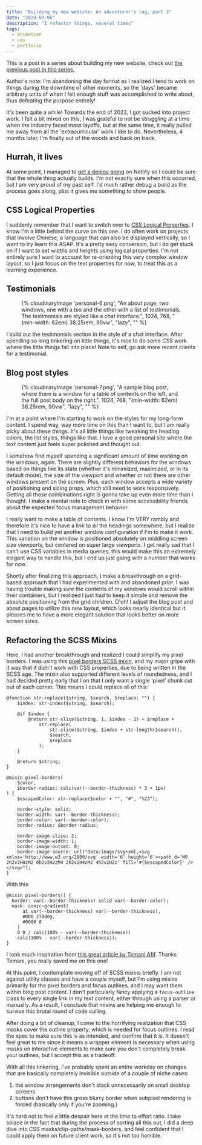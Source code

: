 ```yaml
---
title: "Building my new website: An adventurer's log, part 3"
date: "2024-03-06"
description: "I refactor things, several times"
tags:
  - animation
  - css
  - portfolio
---
```


This is a post in a series about building my new website, check out [the previous post in this series.](/blog/building-my-new-website-part-2/)

Author's note: I'm abandoning the day format as I realized I tend to work on things during the downtime of other moments, so the 'days' became arbitrary units of when I felt enough stuff was accomplished to write about, thus defeating the purpose entirely!

It's been quite a while! Towards the end of 2023, I got sucked into project work. I felt a bit mixed on this, I was grateful to not be struggling at a time when the industry faced mass layoffs, but at the same time, it really pulled me away from all the 'extracurricular' work I like to do. Nevertheless, 4 months later, I'm finally out of the woods and back on track.

## Hurrah, it lives

At some point, I managed to [get a deploy going](https://nicchan-v2.netlify.app/) on Netlify so I could be sure that the whole thing actually builds. I'm not exactly sure when this occurred, but I am very proud of my past self. I'd much rather debug a build as the process goes along, plus it gives me something to show people.

## CSS Logical Properties

I suddenly remember that I want to switch over to [CSS Logical Properties](https://developer.mozilla.org/en-US/docs/Web/CSS/CSS_logical_properties_and_values). I know I'm a little behind the curve on this one. I do often work on projects that involve Chinese, a language that can also be displayed vertically, so I want to try learn this ASAP. It's a pretty easy conversion, but I do get stuck on if I want to set widths and heights using logical properties. I'm not entirely sure I want to account for re-orienting this very complex window layout, so I just focus on the text properties for now, to treat this as a learning experience.

## Testimonials

<figure>
{% cloudinaryImage 'personal-6.png', "An about page, two windows, one with a bio and the other with a list of testimonials. The testimonials are styled like a chat interface.", 1024, 768, "(min-width: 62em) 38.25rem, 90vw", "lazy", "" %}
</figure>

I build out the testimonials section in the style of a chat interface. After spending so long tinkering on little things, it's nice to do some CSS work where the little things fall into place! Note to self, go ask more recent clients for a testimonial.

## Blog post styles

<figure>
{% cloudinaryImage 'personal-7.png', "A sample blog post, where there is a window for a table of contents on the left, and the full post body on the right.", 1024, 768, "(min-width: 62em) 38.25rem, 90vw", "lazy", "" %}
</figure>

I'm at a point where I'm starting to work on the styles for my long-form content. I spend way, way more time on this than I want to, but I am really picky about these things. It's all little things like tweaking the heading colors, the list styles, things like that. I love a good personal site where the text content just feels super polished and thought out.

I somehow find myself spending a significant amount of time working on the windows, again. There are slightly different behaviors for the windows based on things like its state (whether it's minimized, maximized, or in its default mode), the size of the viewport and whether or not there are other windows present on the screen. Plus, each window accepts a wide variety of positioning and sizing props, which still need to work responsively. Getting all those combinations right is gonna take up even more time than I thought. I make a mental note to check in with some accessibility friends about the expected focus management behavior.

I really want to make a table of contents. I know I'm VERY rambly and therefore it's nice to have a link to all the headings somewhere, but I realize that I need to build yet another window configuration if I'm to make it work. This variation on the window is positioned absolutely on middling screen size viewports, but centered on super large viewports. I get really sad that I can't use CSS variables in media queries, this would make this an extremely elegant way to handle this, but I end up just going with a number that works for now.

Shortly after finalizing this approach, I make a breakthrough on a grid-based approach that I had experimented with and abandoned prior. I was having trouble making sure the contents of my windows would scroll within their containers, but I realized I just had to keep it simple and remove the absolute positioning from the grid children. D'oh! I adjust the blog post and about pages to utilize this new layout, which looks nearly identical but it pleases me to have a more elegant solution that looks better on more screen sizes.

## Refactoring the SCSS Mixins

Here, I had another breakthrough and realized I could simplify my pixel borders. I was using this [pixel borders SCSS mixin](https://nigelotoole.github.io/pixel-borders/), and my major gripe with it was that it didn't work with CSS properties, due to being written in the SCSS age. The mixin also supported different levels of roundedness, and I had decided pretty early that I on that I only want a single 'pixel' chunk cut out of each corner. This means I could replace all of this:

```
@function str-replace($string, $search, $replace: "") {
	$index: str-index($string, $search);

	@if $index {
		@return str-slice($string, 1, $index - 1) + $replace +
			str-replace(
				str-slice($string, $index + str-length($search)),
				$search,
				$replace
			);
	}

	@return $string;
}

@mixin pixel-borders(
	$color,
	$border-radius: calc(var(--border-thickness) * 3 + 1px)
) {
	$escapedColor: str-replace($color + "", "#", "%23");

	border-style: solid;
	border-width: var(--border-thickness);
	border-color: var(--border-color);
	border-radius: $border-radius;

	border-image-slice: 2;
	border-image-width: 1;
	border-image-outset: 0;
	border-image-source: url("data:image/svg+xml,<svg xmlns='http://www.w3.org/2000/svg' width='6' height='6'><path d='M0 2h2v2H0zM2 0h2v2H2zM4 2h2v2H4zM2 4h2v2H2z' fill='#{$escapedColor}' /></svg>");
}
```

With this:

```
@mixin pixel-borders() {
  border: var(--border-thickness) solid var(--border-color);
  mask: conic-gradient(
      at var(--border-thickness) var(--border-thickness),
      #000 270deg,
      #0000 0
    )
    0 0 / calc(100% - var(--border-thickness))
    calc(100% - var(--border-thickness));
}
```

I took much inspiration from [this great article by Temani Afif](https://css-tricks.com/css-borders-using-masks/). Thanks Temani, you really saved me on this one!

At this point, I contemplate moving off of SCSS mixins briefly. I am not against utility classes and have a couple myself, but I'm using mixins primarily for the pixel borders and focus outlines, and I may want them within blog post content. I don't particularly fancy applying a `focus-outline` class to every single link in my text content, either through using a parser or manually. As a result, I conclude that mixins are helping me enough to survive this brutal round of code culling.

After doing a bit of cleanup, I come to the horrifying realization that CSS masks cover the outline property, which is needed for focus outlines. I read the spec to make sure this is as intended, and confirm that it is. It doesn't feel great to me since it means a wrapper element is necessary when using masks on interactive elements to make sure you don't completely break your outlines, but I accept this as a tradeoff.

With all this tinkering, I've probably spent an entire workday on changes that are basically completely invisible outside of a couple of niche cases:

1. the window arrangements don't stack unnecessarily on small desktop screens
2. buttons don't have this gross blurry border when subpixel rendering is forced (basically only if you're zooming.)

It's hard not to feel a little despair here at the time to effort ratio. I take solace in the fact that during the process of sorting all this out, I did a deep dive into CSS masks/clip-paths/mask-borders, and feel confident that I could apply them on future client work, so it's not too horrible.
